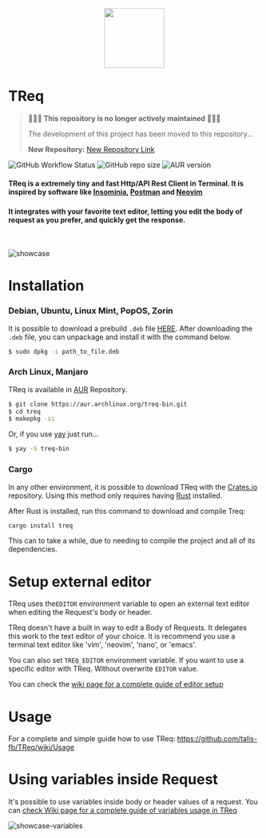 <p align="center">
<img src="./dino.png" height="120px" />
</p>

# TReq

> **🚨🚨🚨 This repository is no longer actively maintained 🚨🚨🚨**
> 
> The development of this project has been moved to this repository...
> 
> **New Repository:** [New Repository Link](https://github.com/talis-fb/treq)

![GitHub Workflow Status](https://img.shields.io/github/actions/workflow/status/talis-fb/legacy_treq/cd.yml)
![GitHub repo size](https://img.shields.io/github/repo-size/talis-fb/treq)
![AUR version](https://img.shields.io/aur/version/treq-bin)

#### TReq is a extremely tiny and fast Http/API Rest Client in Terminal. It is inspired by software like [Insominia](https://insomnia.rest/download), [Postman](https://www.postman.com/) and [Neovim](https://github.com/neovim/neovim)
### 
#### It integrates with your favorite text editor, letting you edit the body of request as you prefer, and quickly get the response. 

<br />

![showcase](https://res.cloudinary.com/dfjn94vg8/image/upload/v1677806905/TReq/showcase2_i1punq.gif)

# Installation

### Debian, Ubuntu, Linux Mint, PopOS, Zorin
It is possible to download a prebuild `.deb` file [HERE](https://github.com/talis-fb/TReq/releases/latest). After downloading the `.deb` file, you can unpackage and install it with the command below.

```sh
$ sudo dpkg -i path_to_file.deb
```

### Arch Linux, Manjaro
TReq is available in [AUR](https://aur.archlinux.org/packages/treq-bin/) Repository.

```sh
$ git clone https://aur.archlinux.org/treq-bin.git
$ cd treq
$ makepkg -si
```

Or, if you use [yay](https://github.com/Jguer/yay) just run...

```sh
$ yay -S treq-bin
```
### Cargo

In any other environment, it is possible to download TReq with the [Crates.io](https://crates.io/crates/treq) repository. Using this method only requires having [Rust](https://www.rust-lang.org/pt-BR/tools/install) installed.

After Rust is installed, run this command to download and compile Treq:

```sh
cargo install treq
```

This can to take a while, due to needing to compile the project and all of its dependencies.


# Setup external editor

TReq uses the`EDITOR` environment variable to open an external text editor when editing the Request's body or header.

TReq doesn't have a built in way to edit a Body of Requests. It delegates this work to the text editor of your choice. It is recommend you use a terminal text editor like 'vim', 'neovim', 'nano', or 'emacs'.

You can also set `TREQ_EDITOR` environment variable. If you want to use a specific editor with TReq. Without overwrite  `EDITOR` value.

You can check the [wiki page for a complete guide of editor setup](https://github.com/talis-fb/TReq/wiki/Editor)

# Usage
For a complete and simple guide how to use TReq: https://github.com/talis-fb/TReq/wiki/Usage

# Using variables inside Request

It's possible to use variables inside body or header values of a request. You can [check Wiki page for a complete guide of variables usage in TReq](https://github.com/talis-fb/TReq/wiki/Variables)

![showcase-variables](https://res.cloudinary.com/dfjn94vg8/image/upload/v1683563477/TReq/template_1_cuhrp2.gif)
